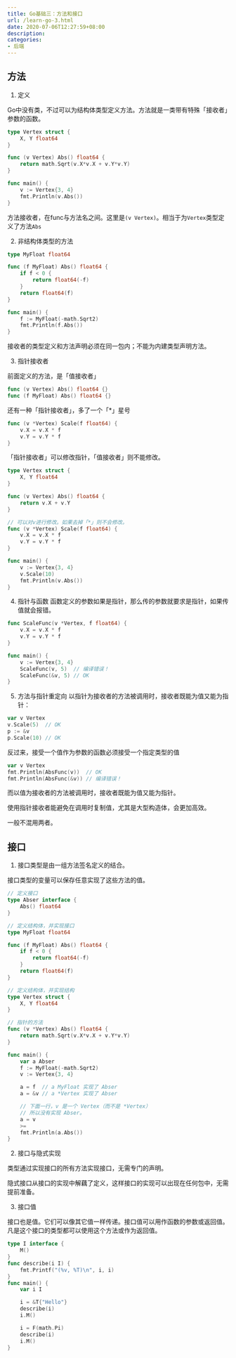 ```yaml
---
title: Go基础三：方法和接口
url: /learn-go-3.html
date: 2020-07-06T12:27:59+08:00
description: 
categories:
- 后端
---
```


## 方法

1. 定义

Go中没有类，不过可以为结构体类型定义方法。方法就是一类带有特殊「接收者」参数的函数。
```go
type Vertex struct {
	X, Y float64
}

func (v Vertex) Abs() float64 {
	return math.Sqrt(v.X*v.X + v.Y*v.Y)
}

func main() {
	v := Vertex{3, 4}
	fmt.Println(v.Abs())
}
```
方法接收者，在func与方法名之间。这里是`(v Vertex)`。相当于为`Vertex`类型定义了方法`Abs`

2. 非结构体类型的方法
```go
type MyFloat float64

func (f MyFloat) Abs() float64 {
	if f < 0 {
		return float64(-f)
	}
	return float64(f)
}

func main() {
	f := MyFloat(-math.Sqrt2)
	fmt.Println(f.Abs())
}
```
接收者的类型定义和方法声明必须在同一包内；不能为内建类型声明方法。

3. 指针接收者

前面定义的方法，是「值接收者」
```go
func (v Vertex) Abs() float64 {}
func (f MyFloat) Abs() float64 {}
```
还有一种「指针接收者」，多了一个「*」星号
```go
func (v *Vertex) Scale(f float64) {
	v.X = v.X * f
	v.Y = v.Y * f
}
```

「指针接收者」可以修改指针，「值接收者」则不能修改。
```go
type Vertex struct {
	X, Y float64
}

func (v Vertex) Abs() float64 {
	return v.X + v.Y
}

// 可以对v进行修改。如果去掉「*」则不会修改。
func (v *Vertex) Scale(f float64) {
	v.X = v.X * f
	v.Y = v.Y * f
}

func main() {
	v := Vertex{3, 4}
	v.Scale(10)
	fmt.Println(v.Abs())
}
```

4. 指针与函数
函数定义的参数如果是指针，那么传的参数就要求是指针，如果传值就会报错。
```go
func ScaleFunc(v *Vertex, f float64) {
	v.X = v.X * f
	v.Y = v.Y * f
}

func main() {
	v := Vertex{3, 4}
	ScaleFunc(v, 5)  // 编译错误！
	ScaleFunc(&v, 5) // OK
}
```

5. 方法与指针重定向
以指针为接收者的方法被调用时，接收者既能为值又能为指针：
```go
var v Vertex
v.Scale(5)  // OK
p := &v
p.Scale(10) // OK
```

反过来，接受一个值作为参数的函数必须接受一个指定类型的值
```go
var v Vertex
fmt.Println(AbsFunc(v))  // OK
fmt.Println(AbsFunc(&v)) // 编译错误！
```
而以值为接收者的方法被调用时，接收者既能为值又能为指针。

使用指针接收者能避免在调用时复制值，尤其是大型构造体，会更加高效。

一般不混用两者。

## 接口

1. 接口类型是由一组方法签名定义的结合。

接口类型的变量可以保存任意实现了这些方法的值。

```go
// 定义接口
type Abser interface {
	Abs() float64
}

// 定义结构体，并实现接口
type MyFloat float64

func (f MyFloat) Abs() float64 {
	if f < 0 {
		return float64(-f)
	}
	return float64(f)
}

// 定义结构体，并实现结构
type Vertex struct {
	X, Y float64
}

// 指针的方法
func (v *Vertex) Abs() float64 {
	return math.Sqrt(v.X*v.X + v.Y*v.Y)
}

func main() {
	var a Abser
	f := MyFloat(-math.Sqrt2)
	v := Vertex{3, 4}

	a = f  // a MyFloat 实现了 Abser
	a = &v // a *Vertex 实现了 Abser

	// 下面一行，v 是一个 Vertex（而不是 *Vertex）
	// 所以没有实现 Abser。
	a = v
	>=
	fmt.Println(a.Abs())
}
```

2. 接口与隐式实现

类型通过实现接口的所有方法实现接口，无需专门的声明。

隐式接口从接口的实现中解藕了定义，这样接口的实现可以出现在任何包中，无需提前准备。

3. 接口值

接口也是值。它们可以像其它值一样传递。接口值可以用作函数的参数或返回值。凡是这个接口的类型都可以使用这个方法或作为返回值。

```go
type I interface {
	M()
}
func describe(i I) {
	fmt.Printf("(%v, %T)\n", i, i)
}
func main() {
	var i I

	i = &T{"Hello"}
	describe(i)
	i.M()

	i = F(math.Pi)
	describe(i)
	i.M()
}
```